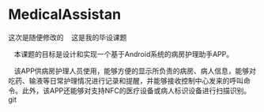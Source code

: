 # MedicalAssistan
这次是随便修改的
&#160;&#160;&#160;这是我的毕设课题

&#160;&#160;&#160;本课题的目标是设计和实现一个基于Android系统的病房护理助手APP。

&#160;&#160;&#160;该APP供病房护理人员使用，能够方便的显示所负责的病房、病人信息，能够对吃药、输液等日常护理情况进行记录和提醒，并能够接收控制中心发来的呼叫命令。此外，该APP还能够对支持NFC的医疗设备或病人标识设备进行扫描识别。
git